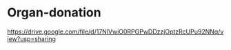# Organ-donation
https://drive.google.com/file/d/17NlVwiO0RPGPwDDzzjOptzRcUPu92NNq/view?usp=sharing
